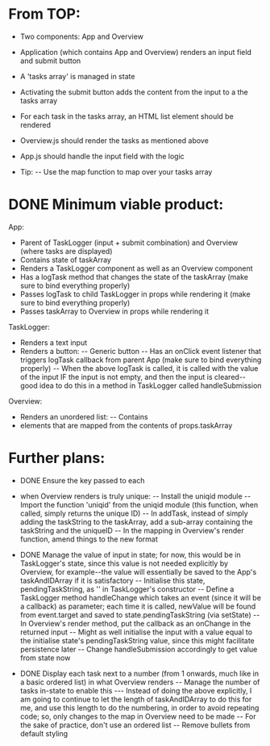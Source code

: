 # From TOP:

- Two components: App and Overview
- Application (which contains App and Overview) renders an input field and submit button
- A 'tasks array' is managed in state
- Activating the submit button adds the content from the input to a the tasks array
- For each task in the tasks array, an HTML list element should be rendered
- Overview.js should render the tasks as mentioned above
- App.js should handle the input field with the logic

- Tip:
-- Use the map function to map over your tasks array

# DONE Minimum viable product:

App:
- Parent of TaskLogger (input + submit combination) and Overview (where tasks are displayed)
- Contains state of taskArray
- Renders a TaskLogger component as well as an Overview component
- Has a logTask method that changes the state of the taskArray (make sure to bind everything properly)
- Passes logTask to child TaskLogger in props while rendering it (make sure to bind everything properly)
- Passes taskArray to Overview in props while rendering it

TaskLogger:
- Renders a text input
- Renders a button:
-- Generic button
-- Has an onClick event listener that triggers logTask callback from parent App (make sure to bind everything properly)
-- When the above logTask is called, it is called with the value of the input IF the input is not empty, and then the input is cleared--good idea to do this in a method in TaskLogger called handleSubmission

Overview:
- Renders an unordered list:
-- Contains <li> elements that are mapped from the contents of props.taskArray

# Further plans:

- DONE Ensure the key passed to each <li> when Overview renders is truly unique:
-- Install the uniqid module
-- Import the function 'uniqid' from the uniqid module (this function, when called, simply returns the unique ID)
-- In addTask, instead of simply adding the taskString to the taskArray, add a sub-array containing the taskString and the uniqueID
-- In the mapping in Overview's render function, amend things to the new format

- DONE Manage the value of input in state; for now, this would be in TaskLogger's state, since this value is not needed explicitly by Overview, for example--the value will essentially be saved to the App's taskAndIDArray if it is satisfactory
-- Initialise this state, pendingTaskString, as '' in TaskLogger's constructor
-- Define a TaskLogger method handleChange which takes an event (since it will be a callback) as parameter; each time it is called, newValue will be found from event.target and saved to state.pendingTaskString (via setState)
-- In Overview's render method, put the callback as an onChange in the returned input
-- Might as well initialise the input with a value equal to the initialise state's pendingTaskString value, since this might facilitate persistence later
-- Change handleSubmission accordingly to get value from state now

- DONE Display each task next to a number (from 1 onwards, much like in a basic ordered list) in what Overview renders
-- Manage the number of tasks in-state to enable this
--- Instead of doing the above explicitly, I am going to continue to let the length of taskAndIDArray to do this for me, and use this length to do the numbering, in order to avoid repeating code; so, only changes to the map in Overview need to be made
-- For the sake of practice, don't use an ordered list
-- Remove bullets from default styling